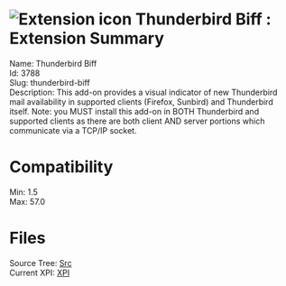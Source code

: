 # ![Extension icon](https://addons.thunderbird.net/static/img/addon-icons/default-64.png) Thunderbird Biff : Extension Summary

Name: Thunderbird Biff  
Id: 3788  
Slug: thunderbird-biff  
Description: This add-on provides a visual indicator of new Thunderbird mail availability in supported clients (Firefox, Sunbird) and Thunderbird itself. Note: you MUST install this add-on in BOTH Thunderbird and supported clients as there are both client AND server portions which communicate via a TCP/IP socket.
  

# Compatibility
Min: 1.5  
Max: 57.0  

# Files

Source Tree: [Src](C:/Dev/Thunderbird/ThunderKdB/xall/xOther/3788-thunderbird-biff/src)  
Current XPI: [XPI](C:/Dev/Thunderbird/ThunderKdB/xall/xOther/3788-thunderbird-biff/xpi)  



